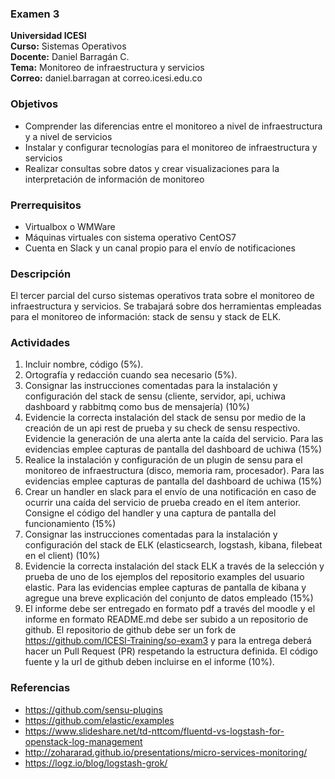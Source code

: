 ### Examen 3
**Universidad ICESI**  
**Curso:** Sistemas Operativos  
**Docente:** Daniel Barragán C.  
**Tema:** Monitoreo de infraestructura y servicios  
**Correo:** daniel.barragan at correo.icesi.edu.co

### Objetivos
* Comprender las diferencias entre el monitoreo a nivel de infraestructura y a nivel de servicios
* Instalar y configurar tecnologías para el monitoreo de infraestructura y servicios
* Realizar consultas sobre datos y crear visualizaciones para la interpretación de información de monitoreo

### Prerrequisitos
* Virtualbox o WMWare
* Máquinas virtuales con sistema operativo CentOS7
* Cuenta en Slack y un canal propio para el envío de notificaciones

### Descripción
El tercer parcial del curso sistemas operativos trata sobre el monitoreo de infraestructura y servicios. Se trabajará sobre dos herramientas empleadas para el monitoreo de información: stack de sensu y stack de ELK.

### Actividades
1. Incluir nombre, código (5%).
2. Ortografía y redacción cuando sea necesario (5%).
3. Consignar las instrucciones comentadas para la instalación y configuración del stack de sensu (cliente, servidor, api, uchiwa dashboard y rabbitmq como bus de mensajería) (10%)
4. Evidencie la correcta instalación del stack de sensu por medio de la creación de un api rest de prueba y su check de sensu respectivo. Evidencie la generación de una alerta ante la caída del servicio. Para las evidencias emplee capturas de pantalla del dashboard de uchiwa (15%)
5. Realice la instalación y configuración de un plugin de sensu para el monitoreo de infraestructura (disco, memoria ram, procesador). Para las evidencias emplee capturas de pantalla del dashboard de uchiwa (15%)
6. Crear un handler en slack para el envío de una notificación en caso de ocurrir una caída del servicio de prueba creado en el ítem anterior. Consigne el código del handler y una captura de pantalla del funcionamiento (15%)
7. Consignar las instrucciones comentadas para la instalación y configuración del stack de ELK (elasticsearch, logstash, kibana, filebeat en el client) (10%)
8. Evidencie la correcta instalación del stack ELK a través de la selección y prueba de uno de los ejemplos del repositorio examples del usuario elastic. Para las evidencias emplee capturas de pantalla de kibana y agregue una breve explicación del conjunto de datos empleado (15%)
9. El informe debe ser entregado en formato pdf a través del moodle y el informe en formato README.md debe ser subido a un repositorio de github. El repositorio de github debe ser un fork de https://github.com/ICESI-Training/so-exam3 y para la entrega deberá hacer un Pull Request (PR) respetando la estructura definida. El código fuente y la url de github deben incluirse en el informe (10%).   

### Referencias
* https://github.com/sensu-plugins  
* https://github.com/elastic/examples
* https://www.slideshare.net/td-nttcom/fluentd-vs-logstash-for-openstack-log-management  
* http://zohararad.github.io/presentations/micro-services-monitoring/  
* https://logz.io/blog/logstash-grok/

